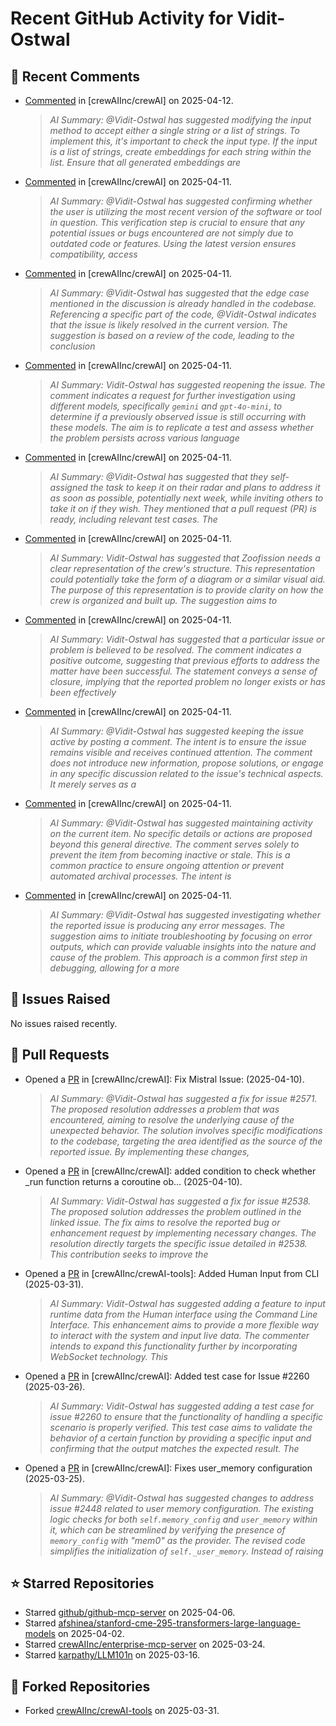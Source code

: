 # Recent GitHub Activity for Vidit-Ostwal

## 💬 Recent Comments
- [Commented](https://github.com/crewAIInc/crewAI/issues/1919#issuecomment-2798490993) in [crewAIInc/crewAI] on 2025-04-12.
  > *AI Summary: @Vidit-Ostwal has suggested modifying the input method to accept either a single string or a list of strings. To implement this, it's important to check the input type. If the input is a list of strings, create embeddings for each string within the list. Ensure that all generated embeddings are*
- [Commented](https://github.com/crewAIInc/crewAI/issues/2513#issuecomment-2797700355) in [crewAIInc/crewAI] on 2025-04-11.
  > *AI Summary: @Vidit-Ostwal has suggested confirming whether the user is utilizing the most recent version of the software or tool in question. This verification step is crucial to ensure that any potential issues or bugs encountered are not simply due to outdated code or features. Using the latest version ensures compatibility, access*
- [Commented](https://github.com/crewAIInc/crewAI/issues/2194#issuecomment-2797601816) in [crewAIInc/crewAI] on 2025-04-11.
  > *AI Summary: @Vidit-Ostwal has suggested that the edge case mentioned in the discussion is already handled in the codebase. Referencing a specific part of the code, @Vidit-Ostwal indicates that the issue is likely resolved in the current version. The suggestion is based on a review of the code, leading to the conclusion*
- [Commented](https://github.com/crewAIInc/crewAI/issues/2508#issuecomment-2797312601) in [crewAIInc/crewAI] on 2025-04-11.
  > *AI Summary: Vidit-Ostwal has suggested reopening the issue. The comment indicates a request for further investigation using different models, specifically `gemini` and `gpt-4o-mini`, to determine if a previously observed issue is still occurring with these models. The aim is to replicate a test and assess whether the problem persists across various language*
- [Commented](https://github.com/crewAIInc/crewAI/issues/2571#issuecomment-2797124362) in [crewAIInc/crewAI] on 2025-04-11.
  > *AI Summary: @Vidit-Ostwal has suggested that they self-assigned the task to keep it on their radar and plans to address it as soon as possible, potentially next week, while inviting others to take it on if they wish. They mentioned that a pull request (PR) is ready, including relevant test cases. The*
- [Commented](https://github.com/crewAIInc/crewAI/issues/2326#issuecomment-2796850913) in [crewAIInc/crewAI] on 2025-04-11.
  > *AI Summary: Vidit-Ostwal has suggested that Zoofission needs a clear representation of the crew's structure. This representation could potentially take the form of a diagram or a similar visual aid. The purpose of this representation is to provide clarity on how the crew is organized and built up. The suggestion aims to*
- [Commented](https://github.com/crewAIInc/crewAI/issues/2194#issuecomment-2796834903) in [crewAIInc/crewAI] on 2025-04-11.
  > *AI Summary: Vidit-Ostwal has suggested that a particular issue or problem is believed to be resolved. The comment indicates a positive outcome, suggesting that previous efforts to address the matter have been successful. The statement conveys a sense of closure, implying that the reported problem no longer exists or has been effectively*
- [Commented](https://github.com/crewAIInc/crewAI/issues/2299#issuecomment-2796826991) in [crewAIInc/crewAI] on 2025-04-11.
  > *AI Summary: @Vidit-Ostwal has suggested keeping the issue active by posting a comment. The intent is to ensure the issue remains visible and receives continued attention. The comment does not introduce new information, propose solutions, or engage in any specific discussion related to the issue's technical aspects. It merely serves as a*
- [Commented](https://github.com/crewAIInc/crewAI/issues/2326#issuecomment-2796821924) in [crewAIInc/crewAI] on 2025-04-11.
  > *AI Summary: @Vidit-Ostwal has suggested maintaining activity on the current item. No specific details or actions are proposed beyond this general directive. The comment serves solely to prevent the item from becoming inactive or stale. This is a common practice to ensure ongoing attention or prevent automated archival processes. The intent is*
- [Commented](https://github.com/crewAIInc/crewAI/issues/2586#issuecomment-2796820412) in [crewAIInc/crewAI] on 2025-04-11.
  > *AI Summary: @Vidit-Ostwal has suggested investigating whether the reported issue is producing any error messages. The suggestion aims to initiate troubleshooting by focusing on error outputs, which can provide valuable insights into the nature and cause of the problem. This approach is a common first step in debugging, allowing for a more*

## 🐛 Issues Raised
No issues raised recently.

## 🚀 Pull Requests
- Opened a [PR](https://github.com/crewAIInc/crewAI/pull/2580) in [crewAIInc/crewAI]: Fix Mistral Issue: (2025-04-10).
  > *AI Summary: @Vidit-Ostwal has suggested a fix for issue #2571. The proposed resolution addresses a problem that was encountered, aiming to resolve the underlying cause of the unexpected behavior. The solution involves specific modifications to the codebase, targeting the area identified as the source of the reported issue. By implementing these changes,*
- Opened a [PR](https://github.com/crewAIInc/crewAI/pull/2570) in [crewAIInc/crewAI]: added condition to check whether _run function returns a coroutine ob… (2025-04-10).
  > *AI Summary: Vidit-Ostwal has suggested a fix for issue #2538. The proposed solution addresses the problem outlined in the linked issue. The fix aims to resolve the reported bug or enhancement request by implementing necessary changes. The resolution directly targets the specific issue detailed in #2538. This contribution seeks to improve the*
- Opened a [PR](https://github.com/crewAIInc/crewAI-tools/pull/251) in [crewAIInc/crewAI-tools]: Added Human Input from CLI (2025-03-31).
  > *AI Summary: Vidit-Ostwal has suggested adding a feature to input runtime data from the Human interface using the Command Line Interface. This enhancement aims to provide a more flexible way to interact with the system and input live data. The commenter intends to expand this functionality further by incorporating WebSocket technology. This*
- Opened a [PR](https://github.com/crewAIInc/crewAI/pull/2484) in [crewAIInc/crewAI]: Added test case for Issue #2260 (2025-03-26).
  > *AI Summary: Vidit-Ostwal has suggested adding a test case for issue #2260 to ensure that the functionality of handling a specific scenario is properly verified. This test case aims to validate the behavior of a certain function by providing a specific input and confirming that the output matches the expected result. The*
- Opened a [PR](https://github.com/crewAIInc/crewAI/pull/2469) in [crewAIInc/crewAI]: Fixes user_memory configuration (2025-03-25).
  > *AI Summary: @Vidit-Ostwal has suggested changes to address issue #2448 related to user memory configuration. The existing logic checks for both `self.memory_config` and `user_memory` within it, which can be streamlined by verifying the presence of `memory_config` with "mem0" as the provider. The revised code simplifies the initialization of `self._user_memory`. Instead of raising*

## ⭐ Starred Repositories
- Starred [github/github-mcp-server](https://github.com/github/github-mcp-server) on 2025-04-06.
- Starred [afshinea/stanford-cme-295-transformers-large-language-models](https://github.com/afshinea/stanford-cme-295-transformers-large-language-models) on 2025-04-02.
- Starred [crewAIInc/enterprise-mcp-server](https://github.com/crewAIInc/enterprise-mcp-server) on 2025-03-24.
- Starred [karpathy/LLM101n](https://github.com/karpathy/LLM101n) on 2025-03-16.

## 🍴 Forked Repositories
- Forked [crewAIInc/crewAI-tools](https://github.com/Vidit-Ostwal/crewAI-tools) on 2025-03-31.
